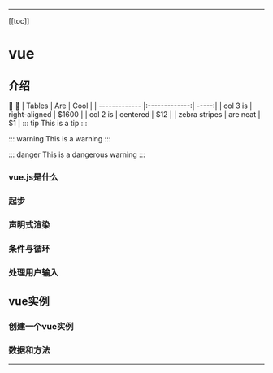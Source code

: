 
---

[[toc]]
# vue
## 介绍
 
  :tada: :100:
  | Tables        | Are           | Cool  |
  | ------------- |:-------------:| -----:|
  | col 3 is      | right-aligned | $1600 |
  | col 2 is      | centered      |   $12 |
  | zebra stripes | are neat      |    $1 |
  ::: tip
  This is a tip
  :::
  
  ::: warning
  This is a warning
  :::
  
  ::: danger
  This is a dangerous warning
  :::
### vue.js是什么

### 起步

### 声明式渲染

### 条件与循环

### 处理用户输入


 ## vue实例
 ### 创建一个vue实例
 
 ### 数据和方法
----
